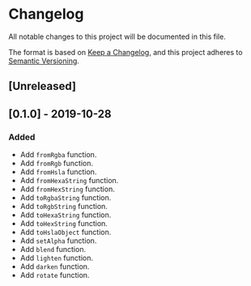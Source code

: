 # Changelog

All notable changes to this project will be documented in this file.

The format is based on [Keep a Changelog](https://keepachangelog.com/en/1.0.0/),
and this project adheres to [Semantic Versioning](https://semver.org/spec/v2.0.0.html).

## [Unreleased]

## [0.1.0] - 2019-10-28

### Added

- Add `fromRgba` function.
- Add `fromRgb` function.
- Add `fromHsla` function.
- Add `fromHexaString` function.
- Add `fromHexString` function.
- Add `toRgbaString` function.
- Add `toRgbString` function.
- Add `toHexaString` function.
- Add `toHexString` function.
- Add `toHslaObject` function.
- Add `setAlpha` function.
- Add `blend` function.
- Add `lighten` function.
- Add `darken` function.
- Add `rotate` function.
